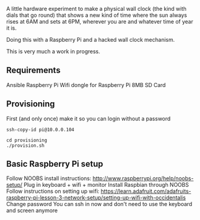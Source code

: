 A little hardware experiment to make a physical wall clock (the kind with dials that go round) that
shows a new kind of time where the sun always rises at 6AM and sets at 6PM, wherever you are and
whatever time of year it is.

Doing this with a Raspberry Pi and a hacked wall clock mechanism.

This is very much a work in progress.

## Requirements

Ansible
Raspberry Pi
Wifi dongle for Raspberry Pi
8MB SD Card

## Provisioning

First (and only once) make it so you can login without a password
```
ssh-copy-id pi@10.0.0.104
```

```
cd provisioning
./provision.sh
```

## Basic Raspberry Pi setup

Follow NOOBS install instructions: http://www.raspberrypi.org/help/noobs-setup/
Plug in keyboard + wifi + monitor
Install Raspbian through NOOBS
Follow instructions on setting up wifi: https://learn.adafruit.com/adafruits-raspberry-pi-lesson-3-network-setup/setting-up-wifi-with-occidentalis
Change password
You can ssh in now and don't need to use the keyboard and screen anymore
